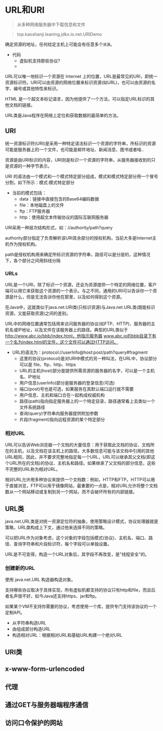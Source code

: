 #   URL和URI

>   从多种网络服务器中下载信息和文件

>   top.kaoshanji.leaning.jdkx.io.net.URIDemo

确定资源的地址，任何给定主机上可能会有任意多个`资源`。

-   代码
    -   虚拟机支持那些协议?
    -   


URL可以唯一地标识一个资源在 Internet 上的位置，URL是最常见的URI，即统一资源标识符。URI可以由资源的网络位置来标识资源(如URL)，也可以由资源的名字、编号或其他特性来标识。

HTML 是一个超文本标记语言，因为他提供了一个方法，可以指定URL标识的其他文档的链接。

URL类是Java程序在网络上定位和获取数据的最简单的方法。


##  URI

统一资源标识符(URI)是采用一种特定语法标识一个资源的字符串，所标识的资源可能是服务器上的一个文件，也可能是邮件地址、新闻消息、图书或者啥..

资源是由URI标识的内容，URI则是标识一个资源的字符串，从服务器接收到的只是资源的一种字节表示。

URI 的语法由一个模式和一个模式特定部分组成，模式和模式特定部分用一个冒号分割，如下所示：模式:模式特定部分

-   当前的模式包括：
    -   data：链接中直接包含的Base64编码数据
    -   file：本地磁盘上的文件
    -   ftp：FTP服务器
    -   http：使用超文本传输协议的国际互联网服务器

URI采用一种层次结构形式，如：//authority/path?query

authority部分指定了负责解析该URI其余部分的授权机构，当前大多是Internet主机作为授权机构。

path是授权机构用来确定所标识资源的字符串，路径可以是分层的，这种情况下，各个部分之间用斜线分隔


### URLs

URL是一个URI，除了标识一个资源，还会为资源提供一个特定的网络位置，客户端可以用它来获取这个资源的一个表示。与之不同，通用的URI可以告诉你一个资源是什么，但是无法告诉你他在那里，以及如何得到这个资源。

在Java中，这就类似于java.net.URI类(只标识资源)与Java.net.URL类(既能标识资源，又能获取资源)之间的差别。

URL中的网络位置通常包括用来访问服务器的协议(如FTP、HTTP)、服务器的主机名或IP地址，以及文件在该服务器上的路径。典型的URL类似于 http://www.abc.io/bbb/index.html，他指示服务器 www.abc.io的bbb目录下有一个名为index.html的文件，这个文件可以通过HTTP访问。

-   URL的语法为：protocol://userInfo@host:post/path?query#fragment
    -   这里的协议(protocol)是对URI中模式的另一种叫法，在URL中，协议部分可以是 file、ftp、http、https
    -   URL的主机(host)部分是提供所需资源的服务器的名字，可以是一个主机名、IP地址
    -   用户信息(userInfo)部分是服务器的登录信息(可选)
    -   端口(post)号也是可选，如果服务在其默认端口运行就不需要
    -   用户信息、主机和端口合在一起构成权威机构
    -   路径(path)指向指定服务器上的一个特定目录，路径通常看上去类似一个文件系统路径
    -   查询(query)字符串向服务器提供附加参数
    -   片段(fragment)指向远程资源的某个特定部分

### 相对URL

URL可以告诉Web浏览器一个文档的大量信息：用于获取此文档的协议、文档所在的主机，以及文档在该主机上的路径。大多数信息可能与该文档中引用的其他URL相同，因此，并不要求完整地指定每一个URL，URL可以继承其父文档(即这个URL所在的文档)的协议、主机名和路径。如果继承了父文档的部分信息，这些不完整的URL称为相对URL。

相对URL允许用多种协议来提供一个文档数：例如，HTTP和FTP。HTTP可以用于直接浏览，FTP可以用于镜像网站，最重要的一点是，相对URL允许将整个文档数从一个网站移动或复制到另一个网站，而不会破坏所有的内部链接。

##  URL类

java.net.URL类是对统一资源定位符的抽象，使用策略设计模式，协议处理器就是策略，URL类构成上下文，通过他来选择不同的策略。

可以把URL作为对象考虑，这个对象的字段包括模式(协议)、主机名、端口、路径、查询字符串和片段标识符，每个字段可以单独设置。

URL是不可变得，构造一个URL对象后，其字段不再改变，是"线程安全"的。

### 创建新的URL

使用 java.net.URL 构造器构造对象。

支持哪些协议取决于具体实现，所有虚拟机都支持的协议只有http和file，而且后者名声很不好，如今Java还支持https、jar和ftp。

如果某个VM不支持你需要的协议，考虑使用一个库，提供专门支持该协议的一个定制API。

-   从字符串构造URL
-   由组成部分构造URL
-   构造相对URL：根据相对URL和基础URL构建一个绝对URL


##  URI类


##  x-www-form-urlencoded


##  代理


##  通过GET与服务器端程序通信


##  访问口令保护的网站
